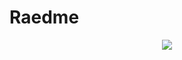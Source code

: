 # Raedme

<p align="center">
  <img src="https://media.giphy.com/media/v1.Y2lkPTc5MGI3NjExaHV3Z3Q2YW01Z2swdndraW1iNTV1eTY0eGdxcDl4NGk1NmJjM3gwdCZlcD12MV9pbnRlcm5hbF9naWZfYnlfaWQmY3Q9Zw/K86nHy52lzwvzU6sCq/giphy.gif">
</p>
